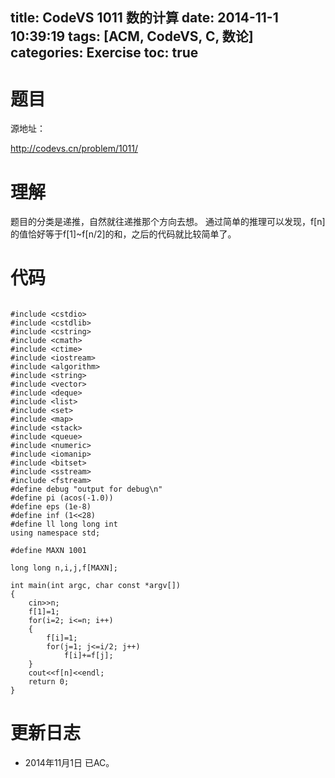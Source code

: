 title: CodeVS 1011 数的计算
date: 2014-11-1 10:39:19
tags: [ACM, CodeVS, C, 数论]
categories: Exercise
toc: true
---
# 题目
源地址：

http://codevs.cn/problem/1011/

# 理解
题目的分类是递推，自然就往递推那个方向去想。
通过简单的推理可以发现，f[n]的值恰好等于f[1]~f[n/2]的和，之后的代码就比较简单了。

<!-- more -->

# 代码

```

#include <cstdio>
#include <cstdlib>
#include <cstring>
#include <cmath>
#include <ctime>
#include <iostream>
#include <algorithm>
#include <string>
#include <vector>
#include <deque>
#include <list>
#include <set>
#include <map>
#include <stack>
#include <queue>
#include <numeric>
#include <iomanip>
#include <bitset>
#include <sstream>
#include <fstream>
#define debug "output for debug\n"
#define pi (acos(-1.0))
#define eps (1e-8)
#define inf (1<<28)
#define ll long long int
using namespace std;

#define MAXN 1001

long long n,i,j,f[MAXN];

int main(int argc, char const *argv[])
{
    cin>>n;
    f[1]=1;
    for(i=2; i<=n; i++)
    {
        f[i]=1;
        for(j=1; j<=i/2; j++)
            f[i]+=f[j];
    }
    cout<<f[n]<<endl;
    return 0;
}

```

# 更新日志
- 2014年11月1日 已AC。